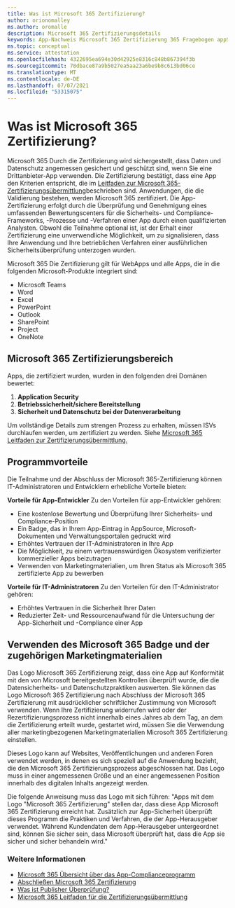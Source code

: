 ```yaml
---
title: Was ist Microsoft 365 Zertifizierung?
author: orionomalley
ms.author: oromalle
description: Microsoft 365 Zertifizierungsdetails
keywords: App-Nachweis Microsoft 365 Zertifizierung 365 Fragebogen appSource
ms.topic: conceptual
ms.service: attestation
ms.openlocfilehash: 4322695ea694e30d42925e8316c848b867394f3b
ms.sourcegitcommit: 78dbace87a9b5027ea5aa23a6be9b8c613bd06ce
ms.translationtype: MT
ms.contentlocale: de-DE
ms.lasthandoff: 07/07/2021
ms.locfileid: "53315075"
---
```

# <a name="what-is-microsoft-365-certification"></a>Was ist Microsoft 365 Zertifizierung?

Microsoft 365 Durch die Zertifizierung wird sichergestellt, dass Daten und Datenschutz angemessen gesichert und geschützt sind, wenn Sie eine Drittanbieter-App verwenden. Die Zertifizierung bestätigt, dass eine App den Kriterien entspricht, die im [Leitfaden zur Microsoft 365-Zertifizierungsübermittlung](https://docs.microsoft.com/microsoft-365-app-certification/docs/certification-submission-guide)beschrieben sind. Anwendungen, die die Validierung bestehen, werden Microsoft 365 zertifiziert.
Die App-Zertifizierung erfolgt durch die Überprüfung und Genehmigung eines umfassenden Bewertungscenters für die Sicherheits- und Compliance-Frameworks, -Prozesse und -Verfahren einer App durch einen qualifizierten Analysten. Obwohl die Teilnahme optional ist, ist der Erhalt einer Zertifizierung eine unverwendliche Möglichkeit, um zu signalisieren, dass Ihre Anwendung und Ihre betrieblichen Verfahren einer ausführlichen Sicherheitsüberprüfung unterzogen wurden.

Microsoft 365 Die Zertifizierung gilt für WebApps und alle Apps, die in die folgenden Microsoft-Produkte integriert sind:
- Microsoft Teams
- Word
- Excel
- PowerPoint
- Outlook
- SharePoint
- Project
- OneNote

## <a name="microsoft-365-certification-scope"></a>Microsoft 365 Zertifizierungsbereich

Apps, die zertifiziert wurden, wurden in den folgenden drei Domänen bewertet:
1.  **Application Security**
1.  **Betriebssicherheit/sichere Bereitstellung**
1.  **Sicherheit und Datenschutz bei der Datenverarbeitung**

Um vollständige Details zum strengen Prozess zu erhalten, müssen ISVs durchlaufen werden, um zertifiziert zu werden. Siehe [Microsoft 365 Leitfaden zur Zertifizierungsübermittlung.](https://docs.microsoft.com/microsoft-365-app-certification/docs/certification-submission-guide)

## <a name="program-benefits"></a>Programmvorteile
Die Teilnahme und der Abschluss der Microsoft 365-Zertifizierung können IT-Administratoren und Entwicklern erhebliche Vorteile bieten:

**Vorteile für App-Entwickler** Zu den Vorteilen für app-Entwickler gehören: 
-   Eine kostenlose Bewertung und Überprüfung Ihrer Sicherheits- und Compliance-Position
-   Ein Badge, das in Ihrem App-Eintrag in AppSource, Microsoft-Dokumenten und Verwaltungsportalen gedruckt wird
-   Erhöhtes Vertrauen der IT-Administratoren in Ihre App
-   Die Möglichkeit, zu einem vertrauenswürdigen Ökosystem verifizierter kommerzieller Apps beizutragen
-   Verwenden von Marketingmaterialien, um Ihren Status als Microsoft 365 zertifizierte App zu bewerben

**Vorteile für IT-Administratoren** Zu den Vorteilen für den IT-Administrator gehören:
-   Erhöhtes Vertrauen in die Sicherheit Ihrer Daten
-   Reduzierter Zeit- und Ressourcenaufwand für die Untersuchung der App-Sicherheit und -Compliance einer App

## <a name="using-the-microsoft-365-badge-and-associated-marketing-materials"></a>Verwenden des Microsoft 365 Badge und der zugehörigen Marketingmaterialien
Das Logo Microsoft 365 Zertifizierung zeigt, dass eine App auf Konformität mit den von Microsoft bereitgestellten Kontrollen überprüft wurde, die die Datensicherheits- und Datenschutzpraktiken auswerten. Sie können das Logo Microsoft 365 Zertifizierung nach Abschluss der Microsoft 365 Zertifizierung mit ausdrücklicher schriftlicher Zustimmung von Microsoft verwenden. Wenn Ihre Zertifizierung widerrufen wird oder der Rezertifizierungsprozess nicht innerhalb eines Jahres ab dem Tag, an dem die Zertifizierung erteilt wurde, gestartet wird, müssen Sie die Verwendung aller marketingbezogenen Marketingmaterialien Microsoft 365 Zertifizierung einstellen. 

Dieses Logo kann auf Websites, Veröffentlichungen und anderen Foren verwendet werden, in denen es sich speziell auf die Anwendung bezieht, die den Microsoft 365 Zertifizierungsprozess abgeschlossen hat. Das Logo muss in einer angemessenen Größe und an einer angemessenen Position innerhalb des digitalen Inhalts angezeigt werden. 

Die folgende Anweisung muss das Logo mit sich führen: "Apps mit dem Logo "Microsoft 365 Zertifizierung" stellen dar, dass diese App Microsoft 365 Zertifizierung erreicht hat. Zusätzlich zur App-Sicherheit überprüft dieses Programm die Praktiken und Verfahren, die der App-Herausgeber verwendet. Während Kundendaten dem App-Herausgeber untergeordnet sind, können Sie sicher sein, dass Microsoft überprüft hat, dass die App sie sicher und sicher behandeln wird."


### <a name="learn-more"></a>Weitere Informationen
* [Microsoft 365 Übersicht über das App-Complianceprogramm](~/overview.md)  
* [Abschließen Microsoft 365 Zertifizierung](~/docs/certification.md)  
* [Was ist Publisher Überprüfung?](https://docs.microsoft.com/azure/active-directory/develop/publisher-verification-overview)
* [Microsoft 365 Leitfaden für die Zertifizierungsübermittlung](~/docs/certification-submission-guide.md)

